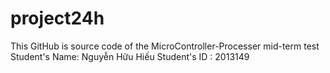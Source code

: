 # project24h
This GitHub is source code of the MicroController-Processer mid-term test
Student's Name: Nguyễn Hữu Hiếu
Student's ID :  2013149


